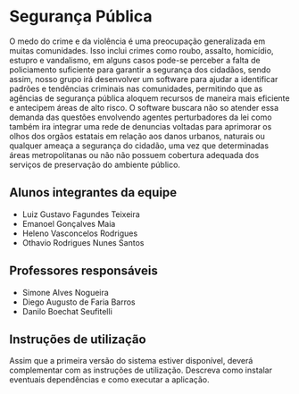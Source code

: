 # Segurança Pública
O medo do crime e da violência é uma preocupação generalizada em muitas comunidades. Isso inclui crimes como roubo, assalto, homicídio, estupro e vandalismo, em alguns casos pode-se perceber a falta de policiamento  suficiente para garantir a segurança dos cidadãos, sendo assim, nosso grupo irá desenvolver um software para ajudar a identificar padrões e tendências criminais nas comunidades, permitindo que as agências de segurança pública aloquem recursos de maneira mais eficiente e antecipem áreas de alto risco. O software buscara não so atender essa demanda das questões envolvendo agentes perturbadores da lei como também ira integrar uma rede de denuncias voltadas para aprimorar os olhos dos orgãos estatais em relação aos danos urbanos, naturais ou qualquer ameaça a segurança do cidadão, uma vez que determinadas áreas metropolitanas ou não não possuem cobertura adequada dos serviços de preservação do ambiente público. 

## Alunos integrantes da equipe

* Luiz Gustavo Fagundes Teixeira
* Emanoel Gonçalves Maia
* Heleno Vasconcelos Rodrigues
* Othavio Rodrigues Nunes Santos

## Professores responsáveis

* Simone Alves Nogueira
* Diego Augusto de Faria Barros
* Danilo Boechat Seufitelli

## Instruções de utilização

Assim que a primeira versão do sistema estiver disponível, deverá complementar com as instruções de utilização. Descreva como instalar eventuais dependências e como executar a aplicação.
